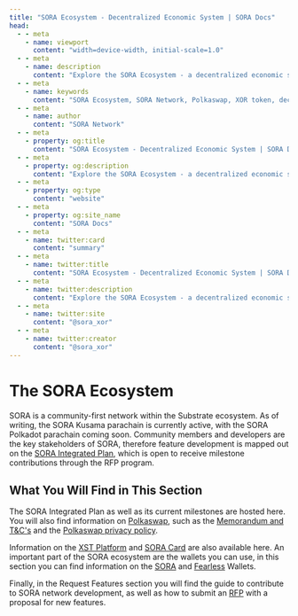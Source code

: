 ```yaml
---
title: "SORA Ecosystem - Decentralized Economic System | SORA Docs"
head:
  - - meta
    - name: viewport
      content: "width=device-width, initial-scale=1.0"
  - - meta
    - name: description
      content: "Explore the SORA Ecosystem - a decentralized economic system comprising the SORA Network, Polkaswap, XOR token, and more. Learn about the interconnected components and innovative features driving SORA's vision for a fair and sustainable financial system."
  - - meta
    - name: keywords
      content: "SORA Ecosystem, SORA Network, Polkaswap, XOR token, decentralized economic system, fair financial system, sustainable financial system"
  - - meta
    - name: author
      content: "SORA Network"
  - - meta
    - property: og:title
      content: "SORA Ecosystem - Decentralized Economic System | SORA Docs"
  - - meta
    - property: og:description
      content: "Explore the SORA Ecosystem - a decentralized economic system comprising the SORA Network, Polkaswap, XOR token, and more. Learn about the interconnected components and innovative features driving SORA's vision for a fair and sustainable financial system."
  - - meta
    - property: og:type
      content: "website"
  - - meta
    - property: og:site_name
      content: "SORA Docs"
  - - meta
    - name: twitter:card
      content: "summary"
  - - meta
    - name: twitter:title
      content: "SORA Ecosystem - Decentralized Economic System | SORA Docs"
  - - meta
    - name: twitter:description
      content: "Explore the SORA Ecosystem - a decentralized economic system comprising the SORA Network, Polkaswap, XOR token, and more. Learn about the interconnected components and innovative features driving SORA's vision for a fair and sustainable financial system."
  - - meta
    - name: twitter:site
      content: "@sora_xor"
  - - meta
    - name: twitter:creator
      content: "@sora_xor"
---
```


# The SORA Ecosystem

SORA is a community-first network within the Substrate ecosystem. As
of writing, the SORA Kusama parachain is currently active, with the
SORA Polkadot parachain coming soon.
Community members and developers are the key stakeholders of SORA,
therefore feature development is mapped out on the [SORA Integrated Plan](integrated-plan.md), which is open to receive milestone contributions through the RFP
program.

## What You Will Find in This Section

The SORA Integrated Plan as well as its current milestones are hosted
here. You will also find information on
[Polkaswap](https://polkaswap.io/), such as the [Memorandum and
T&C's](polkaswap-terms.md) and the [Polkaswap privacy policy](polkaswap-privacy.md).

Information on the [XST Platform](xst.md) and [SORA Card](sora-card.md) are also available
here. An important part of the SORA ecosystem are the wallets you can
use, in this section you can find information on the [SORA](mobile.md)
and [Fearless](fearless.md)
Wallets.

Finally, in the Request Features section you will find the guide to
contribute to SORA network development, as well as how to submit an
[RFP](rfp.md) with a proposal for new features.
